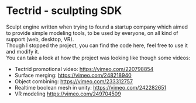 # Tectrid - sculpting SDK
Sculpt engine written when trying to found a startup company which aimed to provide simple modeling tools, to be used by everyone, on all kind of support (web, desktop, VR).<br>
Though I stopped the project, you can find the code here, feel free to use it and modify it.<br>
You can take a look at how the project was looking like though some videos:
- Tectrid promotional video: https://vimeo.com/220798854
- Surface merging: https://vimeo.com/248218940
- Object combining: https://vimeo.com/233312757
- Realtime boolean mesh in unity: https://vimeo.com/242282651
- VR modeling https://vimeo.com/249704509
